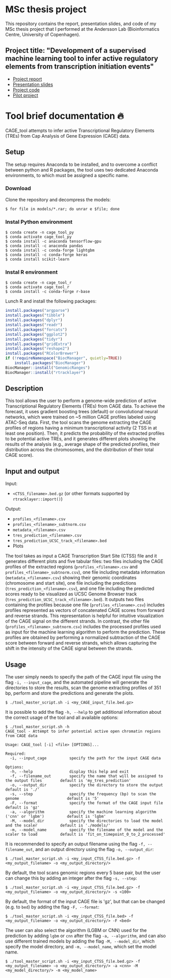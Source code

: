 # MSc thesis project
This repository contains the report, presentation slides, and code of my MSc thesis project that I performed at the Andersson Lab (Bioinformatics Centre, University of Copenhagen). 

## Project title: "Development of a supervised machine learning tool to infer active regulatory elements from transcription initiation events"

* [Project report](https://github.com/St3451/Thesis_Project/blob/master/Thesis_report.pdf)
* [Presentation slides](https://github.com/St3451/Thesis_Project/raw/master/Presentation_slides.pptx)
* [Project code](https://github.com/St3451/Thesis_Project/tree/master/Code)
* [Pilot project](https://github.com/St3451/Bioinformatics_Project)



# Tool brief documentation :fire:
CAGE_tool attempts to infer active Transcriptional Regulatory Elements (TREs) from Cap Analysis of Gene Expression (CAGE) data. 

## Setup
The setup requires Anaconda to be installed, and to overcome a conflict between python and R packages, the tool uses two dedicated Anaconda environments, to which must be assigned a specific name.

### Download
Clone the repository and decompress the models:

```
$ for file in models/*.rar; do unrar e $file; done
```

### Instal Python environment

```
$ conda create -n cage_tool_py
$ conda activate cage_tool_py
$ conda install -c anaconda tensorflow-gpu
$ conda install -c anaconda pandas
$ conda install -c conda-forge lightgbm
$ conda install -c conda-forge keras
$ conda install scikit-learn
```

### Instal R environment

```
$ conda create -n cage_tool_r
$ conda activate cage_tool_r
$ conda install -c conda-forge r-base
```

Lunch R and install the following packages:

``` r
install.packages("argparse")
install.packages("tibble")
install.packages("dplyr")
install.packages("readr")
install.packages("forcats")
install.packages("ggplot2")
install.packages("tidyr")
install.packages("gridExtra")
install.packages("reshape2")
install.packages("RColorBrewer")
if (!requireNamespace("BiocManager", quietly=TRUE))
    install.packages("BiocManager")
BiocManager::install("GenomicRanges")
BiocManager::install("rtracklayer")
```

## Description
This tool allows the user to perform a genome-wide prediction of active Transcriptional Regulatory Elements (TREs) from CAGE data. To achieve the forecast, it uses gradient boosting trees (default) or convolutional neural networks, which were trained on ~5 million CAGE profiles labeled using ATAC-Seq data. First, the tool scans the genome extracting the CAGE profiles of regions having a minimum transcriptional activity (2 TSS in at least one position). Then, it predicts the probability of the extracted profiles to be potential active TREs, and it generates different plots showing the results of the analysis (e.g., average shape of the predicted profiles, their distribution across the chromosomes, and the distribution of their total CAGE score). 

## Input and output

Input:
* `<CTSS_filename>.bed.gz` (or other formats supported by `rtracklayer::import()`)

Output: 
* `profiles_<filename>.csv`
* `profiles_<filename>_subtnorm.csv`
* `metadata_<filename>.csv`
* `tres_prediction_<filename>.csv`
* `tres_prediction_UCSC_track_<filename>.bed`
* Plots

The tool takes as input a CAGE Transcription Start Site (CTSS) file and it generates different plots and five tabular files: two files including the CAGE profiles of the extracted regions (`profiles_<filename>.csv` and `profiles_<filename>_subtnorm.csv`), one file including metadata information (`metadata_<filename>.csv`) showing their genomic coordinates (chromosome and start site), one file including the predictions (`tres_prediction_<filename>.csv`), and one file including the predicted scores ready to be visualized as UCSC Genome Browser track (`tres_prediction_UCSC_track_<filename>.bed`). It outputs two files containing the profiles because one file (`profiles_<filename>.csv`) includes profiles represented as vectors of concatenated CAGE scores from forward and reverse strands. This representation is helpful for intuitive visualization of the CAGE signal on the different strands. In contrast, the other file (`profiles_<filename>_subtnorm.csv`) includes the processed profiles used as input for the machine learning algorithm to perform the prediction. These profiles are obtained by performing a normalized subtraction of the CAGE score between forward and reverse strands, which allows capturing the shift in the intensity of the CAGE signal between the strands. 

## Usage
The user simply needs to specify the path of the CAGE input file using the flag `-i, --input_cage`, and the automated pipeline will generate the directories to store the results, scan the genome extracting profiles of 351 bp, perform and store the predictions and generate the plots. 

```
$ ./tool_master_script.sh -i <my_CAGE_input_file.bed.gz>
```

It is possible to add the flag `-h, --help` to get additional information about the correct usage of the tool and all available options:

```
$ ./tool_master_script.sh -h
CAGE_tool - Attempt to infer potential active open chromatin regions from CAGE data

Usage: CAGE_tool [-i] <file> [OPTIONS]...

Required:
  -i, --input_cage          specify the path for the input CAGE data

Options:
  -h, --help                display this help and exit
  -f, --filename_out        specify the name that will be assigned to the output files        default is 'my_tres_prediction'
  -o, --output_dir          specify the directory to store the output                         default is './'
  -s, --step                specify the frequency (bp) to scan the genome                     default is '5'
  -F, --format              specify the format of the CAGE input file                         default is 'gz'
  -a, --algorithm           specify the machine learning algorithm ('cnn' or 'lgbm')          default is 'lgbm'
  -M, --model_dir           specify the directories to load the model and the scaler          default is './models/'
  -m, --model_name          specify the filename of the model and the scaler to load          default is 'fit_on_timepoint_0_to_2_processed'
```

It is recommended to specify an output filename using the flag `-f, --filename_out`, and an output directory using the flag `-o, --output_dir`:

```
$ ./tool_master_script.sh -i <my_input_CTSS_file.bed.gz> -f <my_output_filename> -o <my_output_directory/>
```

By default, the tool scans genomic regions every 5 base pair, but the user can change this by adding an integer after the flag `-s, --step`:

```
$ ./tool_master_script.sh -i <my_input_CTSS_file.bed.gz> -f <my_output_filename> -o <my_output_directory/> -s <100>
```

By default, the format of the input CAGE file is 'gz', but that can be changed (e.g. to `bed`) by adding the flag `-F, --format`:

```
$ ./tool_master_script.sh -i <my_input_CTSS_file.bed> -f <my_output_filename> -o <my_output_directory/> -F <bed>
```

The user can also select the algorithm (LGBM or CNN) used for the prediction by adding `lgbm` or `cnn` after the flag `-a, --algorithm`, and can also use different trained models by adding the flag `-M, --model_dir`, which specify the model directory, and `-m, --model_name`, which set the model name.

```
$ ./tool_master_script.sh -i <my_input_CTSS_file.bed.gz> -f <my_output_filename> -o <my_output_directory/> -a <cnn> -M <my_model_directory/> -m <my_model_name>
```


